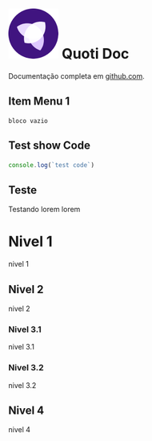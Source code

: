 
# ![Quoti](assets/img/logo-quoti.png) Quoti Doc

Documentação completa em [github.com](https://github.com).

## Item Menu 1
    bloco vazio

<!-- * `mkdocs new [dir-name]` - Create a new project.
* `mkdocs serve` - Start the live-reloading docs server.
* `mkdocs build` - Build the documentation site.
* `mkdocs -h` - Print help message and exit. -->

## Test show Code
```javascript
console.log(`test code`)
```

## Teste
Testando lorem lorem

# Nivel 1

nivel 1

## Nivel 2

nivel 2

### Nivel 3.1

nivel 3.1

### Nivel 3.2

nivel 3.2

## Nivel 4

nivel 4
